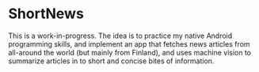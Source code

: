 # ShortNews
 This is a work-in-progress. The idea is to practice my native Android programming skills, and implement an app that fetches news articles from all-around the world (but mainly from Finland), and uses machine vision to summarize articles in to short and concise bites of information.
